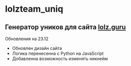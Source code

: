 # lolzteam_uniq

<h2>Генератор уников для сайта <a href="lolz.guru">lolz.guru</a></h2>
<p>Обновления на 23.12</p>
 <ul>
	 <li>Обновлен дизайн сайта</li>
	 <li>Логика перенесенна с Python на JavaScript</li>
	 <li>Добавленна возможность изменять никнейм</li>
 </ul>
